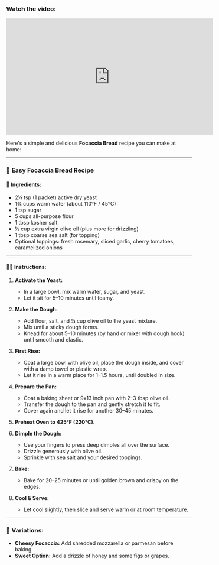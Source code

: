 <h3>Watch the video:</h3>
<iframe width="560" height="315" src="https://www.youtube.com/embed/rxBBRLWF0mM" 
frameborder="0" allow="accelerometer; autoplay; clipboard-write; encrypted-media; 
gyroscope; picture-in-picture" allowfullscreen></iframe>


Here's a simple and delicious **Focaccia Bread** recipe you can make at home:

---

### 🍞 **Easy Focaccia Bread Recipe**

#### 🧂 Ingredients:

* 2¼ tsp (1 packet) active dry yeast
* 1¾ cups warm water (about 110°F / 45°C)
* 1 tsp sugar
* 5 cups all-purpose flour
* 1 tbsp kosher salt
* ½ cup extra virgin olive oil (plus more for drizzling)
* 1 tbsp coarse sea salt (for topping)
* Optional toppings: fresh rosemary, sliced garlic, cherry tomatoes, caramelized onions

---

#### 👩‍🍳 Instructions:

1. **Activate the Yeast:**

   * In a large bowl, mix warm water, sugar, and yeast.
   * Let it sit for 5–10 minutes until foamy.

2. **Make the Dough:**

   * Add flour, salt, and ¼ cup olive oil to the yeast mixture.
   * Mix until a sticky dough forms.
   * Knead for about 5–10 minutes (by hand or mixer with dough hook) until smooth and elastic.

3. **First Rise:**

   * Coat a large bowl with olive oil, place the dough inside, and cover with a damp towel or plastic wrap.
   * Let it rise in a warm place for 1–1.5 hours, until doubled in size.

4. **Prepare the Pan:**

   * Coat a baking sheet or 9x13 inch pan with 2–3 tbsp olive oil.
   * Transfer the dough to the pan and gently stretch it to fit.
   * Cover again and let it rise for another 30–45 minutes.

5. **Preheat Oven to 425°F (220°C).**

6. **Dimple the Dough:**

   * Use your fingers to press deep dimples all over the surface.
   * Drizzle generously with olive oil.
   * Sprinkle with sea salt and your desired toppings.

7. **Bake:**

   * Bake for 20–25 minutes or until golden brown and crispy on the edges.

8. **Cool & Serve:**

   * Let cool slightly, then slice and serve warm or at room temperature.

---

### 🔁 Variations:

* **Cheesy Focaccia:** Add shredded mozzarella or parmesan before baking.
* **Sweet Option:** Add a drizzle of honey and some figs or grapes.

